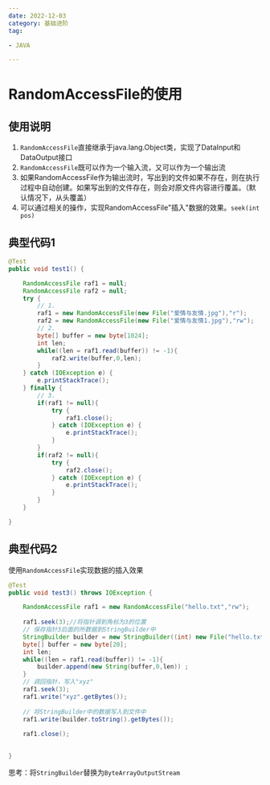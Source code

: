 ```yaml
---
date: 2022-12-03
category: 基础进阶
tag:

- JAVA

---
```


# RandomAccessFile的使用

## 使用说明

1. `RandomAccessFile`直接继承于java.lang.Object类，实现了DataInput和DataOutput接口
2. `RandomAccessFile`既可以作为一个输入流，又可以作为一个输出流
3. 如果RandomAccessFile作为输出流时，写出到的文件如果不存在，则在执行过程中自动创建。如果写出到的文件存在，则会对原文件内容进行覆盖。（默认情况下，从头覆盖）
4. 可以通过相关的操作，实现RandomAccessFile"插入"数据的效果。`seek(int pos)`

## 典型代码1

```java
@Test
public void test1() {

	RandomAccessFile raf1 = null;
	RandomAccessFile raf2 = null;
	try {
		// 1.
		raf1 = new RandomAccessFile(new File("爱情与友情.jpg"),"r");
		raf2 = new RandomAccessFile(new File("爱情与友情1.jpg"),"rw");
		// 2.
		byte[] buffer = new byte[1024];
		int len;
		while((len = raf1.read(buffer)) != -1){
			raf2.write(buffer,0,len);
		}
	} catch (IOException e) {
		e.printStackTrace();
	} finally {
		// 3.
		if(raf1 != null){
			try {
				raf1.close();
			} catch (IOException e) {
				e.printStackTrace();
			}
		}
		if(raf2 != null){
			try {
				raf2.close();
			} catch (IOException e) {
				e.printStackTrace();
			}
		}
	}

}
```

## 典型代码2

使用`RandomAccessFile`实现数据的插入效果

```java
@Test
public void test3() throws IOException {

	RandomAccessFile raf1 = new RandomAccessFile("hello.txt","rw");
	
	raf1.seek(3);//将指针调到角标为3的位置
	// 保存指针3后面的所数据到StringBuilder中
	StringBuilder builder = new StringBuilder((int) new File("hello.txt").length());
	byte[] buffer = new byte[20];
	int len;
	while((len = raf1.read(buffer)) != -1){
		builder.append(new String(buffer,0,len)) ;
	}
	// 调回指针，写入"xyz"
	raf1.seek(3);
	raf1.write("xyz".getBytes());
	
	// 将StringBuilder中的数据写入到文件中
	raf1.write(builder.toString().getBytes());
	
	raf1.close();
	

}
```

思考：将`StringBuilder`替换为`ByteArrayOutputStream`
